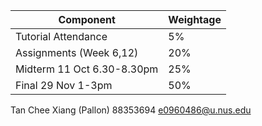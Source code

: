 |Component | Weightage|
|---|---|
|Tutorial Attendance | 5% |
| Assignments (Week 6,12) | 20% |
|Midterm 11 Oct 6.30-8.30pm | 25%|
|Final 29 Nov 1-3pm | 50% |


Tan Chee Xiang (Pallon)
88353694
e0960486@u.nus.edu

